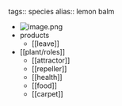 tags:: species
alias:: lemon balm

- ![image.png](https://peach-geographical-bat-397.mypinata.cloud/ipfs/QmaFPW9z4rEmL1Te2tHMKE81ghpnumTep9vPuiz2PiXqrD)
- products
	- [[leave]]
- [[plant/roles]]
	- [[attractor]]
	- [[repeller]]
	- [[health]]
	- [[food]]
	- [[carpet]]